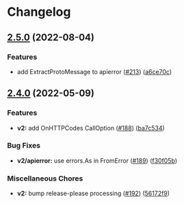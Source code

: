 # Changelog

## [2.5.0](https://github.com/googleapis/gax-go/compare/v2.4.0...v2.5.0) (2022-08-04)


### Features

* add ExtractProtoMessage to apierror ([#213](https://github.com/googleapis/gax-go/issues/213)) ([a6ce70c](https://github.com/googleapis/gax-go/commit/a6ce70c725c890533a9de6272d3b5ba2e336d6bb))

## [2.4.0](https://github.com/googleapis/gax-go/compare/v2.3.0...v2.4.0) (2022-05-09)


### Features

* **v2:** add OnHTTPCodes CallOption ([#188](https://github.com/googleapis/gax-go/issues/188)) ([ba7c534](https://github.com/googleapis/gax-go/commit/ba7c5348363ab6c33e1cee3c03c0be68a46ca07c))


### Bug Fixes

* **v2/apierror:** use errors.As in FromError ([#189](https://github.com/googleapis/gax-go/issues/189)) ([f30f05b](https://github.com/googleapis/gax-go/commit/f30f05be583828f4c09cca4091333ea88ff8d79e))


### Miscellaneous Chores

* **v2:** bump release-please processing ([#192](https://github.com/googleapis/gax-go/issues/192)) ([56172f9](https://github.com/googleapis/gax-go/commit/56172f971d1141d7687edaac053ad3470af76719))
